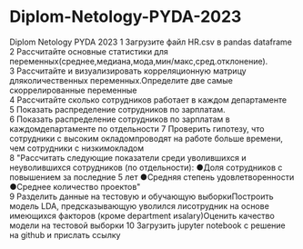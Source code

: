 # Diplom-Netology-PYDA-2023
Diplom Netology PYDA 2023
1	Загрузите файл HR.csv в pandas dataframe	
2	Рассчитайте основные статистики для переменных(среднее,медиана,мода,мин/макс,сред.отклонение).	
3	Рассчитайте и визуализировать корреляционную матрицу дляколичественных переменных.Определите две самые скоррелированные переменные	
4	Рассчитайте сколько сотрудников работает в каждом департаменте	
5	Показать распределение сотрудников по зарплатам.	
6	Показать распределение сотрудников по зарплатам в каждомдепартаменте по отдельности	
7	Проверить гипотезу, что сотрудники с высоким окладомпроводят на работе больше времени, чем сотрудники с низкимокладом	
8	"Рассчитать следующие показатели среди уволившихся и неуволившихся сотрудников (по отдельности):
●Доля сотрудников с повышением за последние 5 лет
●Средняя степень удовлетворенности
●Среднее количество проектов"	
9	Разделить данные на тестовую и обучающую выборкиПостроить модель LDA, предсказывающую уволился лисотрудник на основе имеющихся факторов (кроме department иsalary)Оценить качество модели на тестовой выборки
10	Загрузить jupyter notebook с решение на github и прислать ссылку
